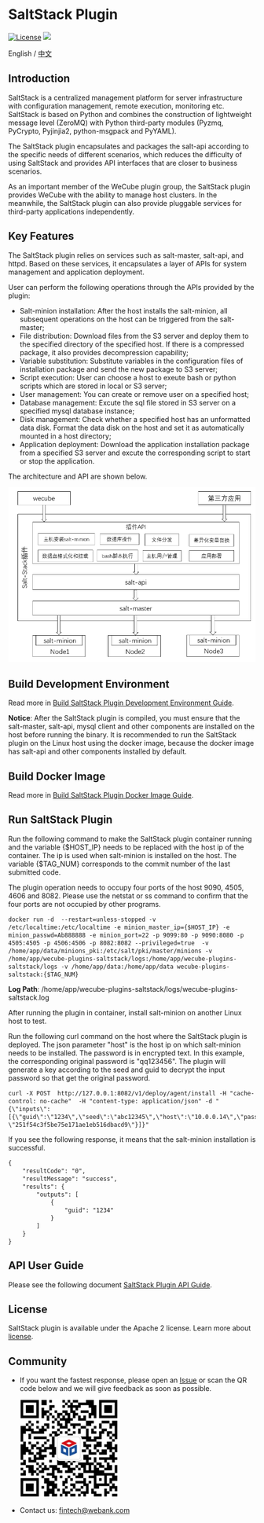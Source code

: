# SaltStack Plugin

[![License](https://img.shields.io/badge/License-Apache%202.0-blue.svg)](https://opensource.org/licenses/Apache-2.0)
![](https://img.shields.io/badge/language-golang-orang.svg)

English / [中文](README.md)

## Introduction
SaltStack is a centralized management platform for server infrastructure with configuration management, remote execution, monitoring etc. SaltStack is based on Python and combines the construction of lightweight message level (ZeroMQ) with Python third-party modules (Pyzmq, PyCrypto, Pyjinjia2, python-msgpack and PyYAML).

The SaltStack plugin encapsulates and packages the salt-api according to the specific needs of different scenarios, which reduces the difficulty of using SaltStack and provides API interfaces that are closer to business scenarios.

As an important member of the WeCube plugin group, the SaltStack plugin provides WeCube with the ability to manage host clusters. In the meanwhile, the SaltStack plugin can also provide pluggable services for third-party applications independently.

## Key Features

The SaltStack plugin relies on services such as salt-master, salt-api, and httpd. Based on these services, it encapsulates a layer of APIs for system management and application deployment.

User can perform the following operations through the APIs provided by the plugin:

- Salt-minion installation: After the host installs the salt-minion, all subsequent operations on the host can be triggered from the salt-master;
- File distribution: Download files from the S3 server and deploy them to the specified directory of the specified host. If there is a compressed package, it also provides decompression capability;
- Variable substitution: Substitute variables in the configuration files of installation package and send the new package to S3 server;
- Script execution: User can choose a host to exeute bash or python scripts which are stored in local or S3 server;
- User management: You can create or remove user on a specified host;
- Database management: Excute the sql file stored in S3 server on a specified mysql database instance;
- Disk management: Check whether a specified host has an unformatted data disk. Format the data disk on the host and set it as automatically mounted in a host directory;
- Application deployment: Download the application installation package from a specified S3 server and excute the corresponding script to start or stop the application.

The architecture and API are shown below.

<img src="./docs/images/architectrue.png" />

## Build Development Environment

Read more in [Build SaltStack Plugin Development Environment Guide](docs/compile/wecube-plugins-saltstack_build_dev_env_en.md).

**Notice**: After the SaltStack plugin is compiled, you must ensure that the salt-master, salt-api, mysql client and other components are installed on the host before running the binary. It is recommended to run the SaltStack plugin on the Linux host using the docker image, because the docker image has salt-api and other components installed by default.

## Build Docker Image

Read more in [Build SaltStack Plugin Docker Image Guide](docs/compile/wecube-plugins-saltstack_compile_guide_en.md).

## Run SaltStack Plugin

Run the following command to make the SaltStack plugin container running and the variable {$HOST_IP} needs to be replaced with the host ip of the container. The ip is used when salt-minion is installed on the host. The variable {$TAG_NUM} corresponds to the commit number of the last submitted code.

The plugin operation needs to occupy four ports of the host 9090, 4505, 4606 and 8082. Please use the netstat or ss command to confirm that the four ports are not occupied by other programs.

```
docker run -d  --restart=unless-stopped -v /etc/localtime:/etc/localtime -e minion_master_ip={$HOST_IP} -e minion_passwd=Ab888888 -e minion_port=22 -p 9099:80 -p 9090:8080 -p 4505:4505 -p 4506:4506 -p 8082:8082 --privileged=true  -v /home/app/data/minions_pki:/etc/salt/pki/master/minions -v /home/app/wecube-plugins-saltstack/logs:/home/app/wecube-plugins-saltstack/logs -v /home/app/data:/home/app/data wecube-plugins-saltstack:{$TAG_NUM}
```

**Log Path**: /home/app/wecube-plugins-saltstack/logs/wecube-plugins-saltstack.log

After running the plugin in container, install salt-minion on another Linux host to test.

Run the following curl command on the host where the SaltStack plugin is deployed. The json parameter "host" is the host ip on which salt-minion needs to be installed. The password is in encrypted text. In this example, the corresponding original password is "qq123456". The plugin will generate a key according to the seed and guid to decrypt the input password so that get the original password.

```
curl -X POST  http://127.0.0.1:8082/v1/deploy/agent/install -H "cache-control: no-cache"  -H "content-type: application/json" -d "{\"inputs\":[{\"guid\":\"1234\",\"seed\":\"abc12345\",\"host\":\"10.0.0.14\",\"password\": \"251f54c3f5be75e171ae1eb516dbacd9\"}]}"
```

If you see the following response, it means that the salt-minion installation is successful.

```
{
    "resultCode": "0",
    "resultMessage": "success",
    "results": {
        "outputs": [
            {
                "guid": "1234"
            }
        ]
    }
}
```

## API User Guide

Please see the following document [SaltStack Plugin API Guide](docs/api/wecube_plugins_saltstack_api_guide_en.md).

## License

SaltStack plugin is available under the Apache 2 license. Learn more about [license](LICENSE).

## Community

- If you want the fastest response, please open an [Issue](https://github.com/WeBankPartners/wecube-plugins-saltstack/issues/new/choose) or scan the QR code below and we will give feedback as soon as possible.

    <div align="left">
	<img src="docs/images/wecube_qr_code.png"  height="200" width="200">
	</div>

- Contact us: fintech@webank.com
